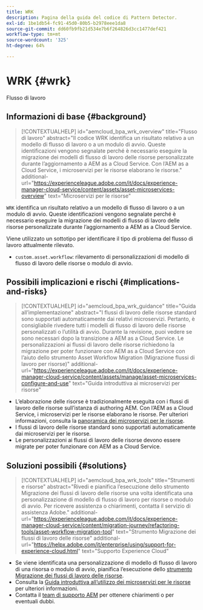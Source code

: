 ```yaml
---
title: WRK
description: Pagina della guida del codice di Pattern Detector.
exl-id: 1be1db54-fc91-45d0-80b5-b2978eee1da8
source-git-commit: dd60fb9fb21d534e7b6f264826d3cc1477def421
workflow-type: tm+mt
source-wordcount: '325'
ht-degree: 64%

---
```


# WRK {#wrk}

Flusso di lavoro

## Informazioni di base {#background}

>[!CONTEXTUALHELP]
>id="aemcloud_bpa_wrk_overview"
>title="Flusso di lavoro"
>abstract="Il codice WRK identifica un risultato relativo a un modello di flusso di lavoro o a un modulo di avvio. Queste identificazioni vengono segnalate perché è necessario eseguire la migrazione dei modelli di flusso di lavoro delle risorse personalizzate durante l’aggiornamento a AEM as a Cloud Service. Con l’AEM as a Cloud Service, i microservizi per le risorse elaborano le risorse."
>additional-url="https://experienceleague.adobe.com/it/docs/experience-manager-cloud-service/content/assets/asset-microservices-overview" text="Microservizi per le risorse"

`WRK` identifica un risultato relativo a un modello di flusso di lavoro o a un modulo di avvio. Queste identificazioni vengono segnalate perché è necessario eseguire la migrazione dei modelli di flusso di lavoro delle risorse personalizzate durante l’aggiornamento a AEM as a Cloud Service.

Viene utilizzato un sottotipo per identificare il tipo di problema del flusso di lavoro attualmente rilevato.

* `custom.asset.workflow`: rilevamento di personalizzazioni di modello di flusso di lavoro delle risorse o modulo di avvio.

## Possibili implicazioni e rischi {#implications-and-risks}

>[!CONTEXTUALHELP]
>id="aemcloud_bpa_wrk_guidance"
>title="Guida all’implementazione"
>abstract="I flussi di lavoro delle risorse standard sono supportati automaticamente dai relativi microservizi. Pertanto, è consigliabile rivedere tutti i modelli di flusso di lavoro delle risorse personalizzati o l’utilità di avvio. Durante la revisione, puoi vedere se sono necessari dopo la transizione a AEM as a Cloud Service. Le personalizzazioni ai flussi di lavoro delle risorse richiedono la migrazione per poter funzionare con AEM as a Cloud Service con l’aiuto dello strumento Asset Workflow Migration (Migrazione flussi di lavoro per risorse)"
>additional-url="https://experienceleague.adobe.com/it/docs/experience-manager-cloud-service/content/assets/manage/asset-microservices-configure-and-use" text="Guida introduttiva ai microservizi per risorse"

* L’elaborazione delle risorse è tradizionalmente eseguita con i flussi di lavoro delle risorse sull’istanza di authoring AEM. Con l’AEM as a Cloud Service, i microservizi per le risorse elaborano le risorse. Per ulteriori informazioni, consulta la [panoramica dei microservizi per le risorse](https://experienceleague.adobe.com/it/docs/experience-manager-cloud-service/content/assets/asset-microservices-overview).
* I flussi di lavoro delle risorse standard sono supportati automaticamente dai microservizi per le risorse.
* Le personalizzazioni ai flussi di lavoro delle risorse devono essere migrate per poter funzionare con AEM as a Cloud Service.

## Soluzioni possibili {#solutions}

>[!CONTEXTUALHELP]
>id="aemcloud_bpa_wrk_tools"
>title="Strumenti e risorse"
>abstract="Rivedi e pianifica l’esecuzione dello strumento Migrazione dei flussi di lavoro delle risorse una volta identificata una personalizzazione di modello di flusso di lavoro per risorse o modulo di avvio. Per ricevere assistenza o chiarimenti, contatta il servizio di assistenza Adobe."
>additional-url="https://experienceleague.adobe.com/it/docs/experience-manager-cloud-service/content/migration-journey/refactoring-tools/asset-workflow-migration-tool" text="Strumento Migrazione dei flussi di lavoro delle risorse"
>additional-url="https://helpx.adobe.com/it/enterprise/using/support-for-experience-cloud.html" text="Supporto Experience Cloud"

* Se viene identificata una personalizzazione di modello di flusso di lavoro di una risorsa o modulo di avvio, pianifica l’esecuzione dello [strumento Migrazione dei flussi di lavoro delle risorse](https://experienceleague.adobe.com/it/docs/experience-manager-cloud-service/content/migration-journey/refactoring-tools/asset-workflow-migration-tool).
* Consulta la [Guida introduttiva all’utilizzo dei microservizi per le risorse](https://experienceleague.adobe.com/it/docs/experience-manager-cloud-service/content/assets/manage/asset-microservices-configure-and-use) per ulteriori informazioni.
* Contatta il [team di supporto AEM](https://helpx.adobe.com/it/enterprise/using/support-for-experience-cloud.html) per ottenere chiarimenti o per eventuali dubbi.
